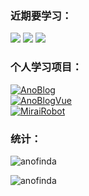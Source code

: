 ### 近期要学习：
![](https://img.shields.io/badge/kotlin-blueviolet) 
![](https://img.shields.io/badge/springcloud-green) 
![](https://img.shields.io/badge/docker-informational)
### 个人学习项目：
[![AnoBlog](https://github-readme-stats.vercel.app/api/pin?username=anofinda&repo=AnoBlog)](https://github.com/anofinda/AnoBlog)  
[![AnoBlogVue](https://github-readme-stats.vercel.app/api/pin?username=anofinda&repo=AnoBlogVue)](https://github.com/anofinda/AnoBlogVue)  
[![MiraiRobot](https://github-readme-stats.vercel.app/api/pin?username=anofinda&repo=MiraiRobot)](https://github.com/anofinda/MiraiRobot) 
### 统计：

![anofinda](https://github-readme-stats.vercel.app/api?username=anofinda&include_all_commits=true&show_icons=true&hide_title=true&hide_border=true)

![anofinda](https://github-readme-stats.vercel.app/api/top-langs/?username=anofinda&layout=compact&langs_count=10&hide_title=true&hide_border=true)



